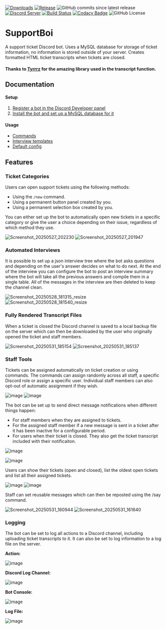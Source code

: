 [![Downloads](https://img.shields.io/github/downloads/KarlOfDuty/SupportBoi/total.svg)](https://github.com/KarlOfDuty/SupportBoi/releases) [![Release](https://img.shields.io/github/release/KarlofDuty/SupportBoi.svg)](https://github.com/KarlOfDuty/SupportBoi/releases) ![GitHub commits since latest release](https://img.shields.io/github/commits-since/karlofduty/supportboi/latest) [![Discord Server](https://img.shields.io/discord/430468637183442945.svg?label=discord)](https://discord.gg/C5qMvkj) [![Build Status](https://jenkins.karlofduty.com/job/DiscordBots/job/SupportBoi/job/main/badge/icon)](https://jenkins.karlofduty.com/blue/organizations/jenkins/DiscordBots%2FSupportBoi/activity) [![Codacy Badge](https://app.codacy.com/project/badge/Grade/756c69228dba49d78556fc464275e141)](https://app.codacy.com/gh/KarlOfDuty/SupportBoi/dashboard) ![GitHub License](https://img.shields.io/github/license/karlofduty/supportboi)
# SupportBoi

A support ticket Discord bot. Uses a MySQL database for storage of ticket information, no information is stored outside of your server. Creates formatted HTML ticket transcripts when tickets are closed.

#### Thanks to [Tyrrrz](https://github.com/Tyrrrz/DiscordChatExporter) for the amazing library used in the transcript function.

## Documentation

#### Setup

1. [Register a bot in the Discord Developer panel](docs/RegisterBotApplication.md)
2. [Install the bot and set up a MySQL database for it](docs/Installation.md)

#### Usage

- [Commands](./docs/Commands.md)
- [Interview templates](./docs/InterviewTemplates.md)
- [Default config](./default_config.yml)

## Features

### Ticket Categories

Users can open support tickets using the following methods:
- Using the `/new` command.
- Using a permanent button panel created by you.
- Using a permanent selection box created by you.

You can either set up the bot to automatically open new tickets in a specific category or give the user a choice depending on their issue, regardless of which method they use.

![Screenshot_20250527_202230](https://github.com/user-attachments/assets/20efc8d5-2f86-4001-ae72-844e51ccfd5c) ![Screenshot_20250527_201947](https://github.com/user-attachments/assets/877e94aa-be0c-4e82-9c68-5998ba008710)


### Automated Interviews

It is possible to set up a json interview tree where the bot asks questions and depending on the user's answer decides on what to do next. At the end of the interview you can configure the bot to post an interview summary where the bot will take all the previous answers and compile them in a single table. All of the messages in the interview are then deleted to keep the channel clean.

![Screenshot_20250528_181315_resize](https://github.com/user-attachments/assets/03aebd85-16fb-4277-b491-d01c33f51ea6) ![Screenshot_20250528_181540_resize](https://github.com/user-attachments/assets/89990915-b3c7-44f5-9bf8-6d14f3698421)


### Fully Rendered Transcript Files

When a ticket is closed the Discord channel is saved to a local backup file on the server which can then be downloaded by the user who originally opened the ticket and staff members.

![Screenshot_20250531_185154](https://github.com/user-attachments/assets/2a4ad3cf-8abf-4c94-b71e-56c9daf51389) ![Screenshot_20250531_185137](https://github.com/user-attachments/assets/0e9129c4-4911-47ec-90de-ff1db9cc0baa)


### Staff Tools

Tickets can be assigned automatically on ticket creation or using commands. The commands can assign randomly across all staff, a specific Discord role or assign a specific user. Individual staff members can also opt-out of automatic assignment if they wish.

![image](https://github.com/user-attachments/assets/279d2410-8fad-426c-b848-02c309b6d615) ![image](https://github.com/user-attachments/assets/3cbf67db-ce68-47c7-a551-d8857b1e8622)

The bot can be set up to send direct message notifications when different things happen:
- For staff members when they are assigned to tickets.
- For the assigned staff member if a new message is sent in a ticket after it has been inactive for a configurable period.
- For users when their ticket is closed. They also get the ticket transcript included with their notificaiton.

![image](https://github.com/user-attachments/assets/c5ac4000-701f-4cbd-86a8-e521a72d98f3)

![image](https://github.com/user-attachments/assets/37c804a0-d273-43df-a160-77f91b89fcdd) 

Users can show their tickets (open and closed), list the oldest open tickets and list all their assigned tickets.

![image](https://github.com/user-attachments/assets/0c2725a3-da6c-4c9a-a6d9-b55dce4cbf44) ![image](https://github.com/user-attachments/assets/a7e6f920-7306-450d-9580-962d05068b9d)

Staff can set reusable messages which can then be reposted using the /say command.

![Screenshot_20250531_160944](https://github.com/user-attachments/assets/59cc1c36-9d5f-427c-ad18-ac25e9b48787) ![Screenshot_20250531_161640](https://github.com/user-attachments/assets/920415bc-002e-490b-9447-e863d4c3b1c4)


### Logging

The bot can be set to log all actions to a Discord channel, including uploading ticket transcripts to it. It can also be set to log information to a log file on the server.

**Action:**

![image](https://github.com/user-attachments/assets/6baca401-d925-4632-a92d-9731dad0f60c)

**Discord Log Channel:**

![image](https://github.com/user-attachments/assets/21ff12f1-1fb9-42db-92ce-413a8e9aaf31)

**Bot Console:**

![image](https://github.com/user-attachments/assets/4b289b11-3896-4b74-85f1-969cf70bf529)

**Log File:**

![image](https://github.com/user-attachments/assets/b77b0587-5a33-4b99-ac2e-4955a415bace)

